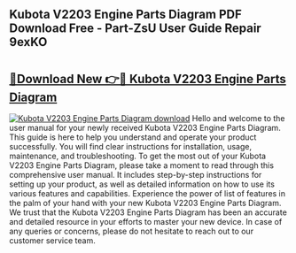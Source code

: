 ## Kubota V2203 Engine Parts Diagram PDF Download Free - Part-ZsU User Guide Repair 9exKO

# <h2><a href="http://dfq5op.blite.top/?on=Kubota+V2203+Engine+Parts+Diagram">🔗Download New 👉🔴 Kubota V2203 Engine Parts Diagram</a></h2>

[![Kubota V2203 Engine Parts Diagram download](https://i.imgur.com/lujVjoI.png)](http://dfq5op.blite.top/?on=Kubota+V2203+Engine+Parts+Diagram)
Hello and welcome to the user manual for your newly received Kubota V2203 Engine Parts Diagram. This guide is here to help you understand and operate your product successfully. You will find clear instructions for installation, usage, maintenance, and troubleshooting. To get the most out of your Kubota V2203 Engine Parts Diagram, please take a moment to read through this comprehensive user manual. It includes step-by-step instructions for setting up your product, as well as detailed information on how to use its various features and capabilities. Experience the power of list of features in the palm of your hand with your new Kubota V2203 Engine Parts Diagram. We trust that the Kubota V2203 Engine Parts Diagram has been an accurate and detailed resource in your efforts to master your new device. In case of any queries or concerns, please do not hesitate to reach out to our customer service team.

